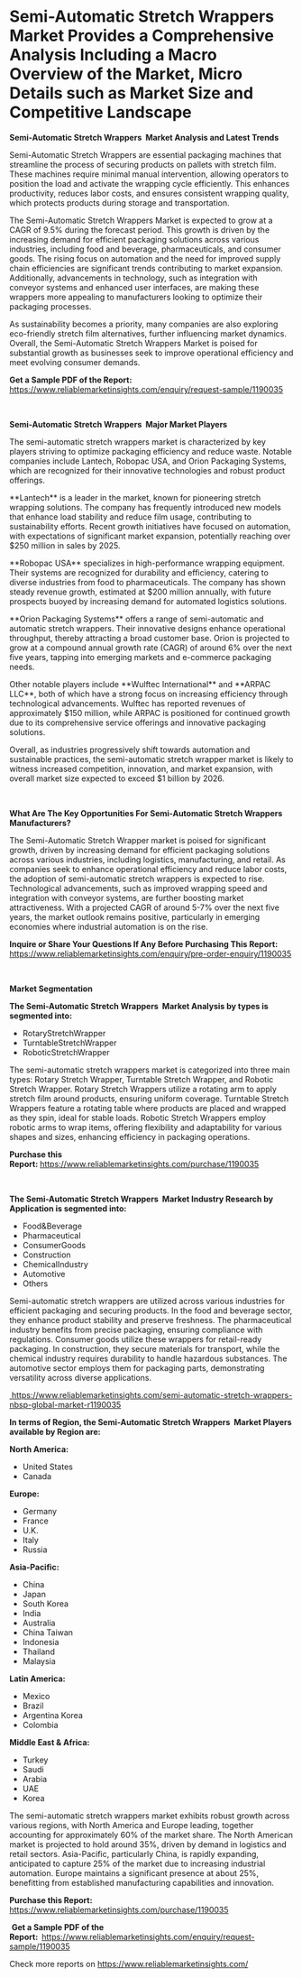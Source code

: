 <p><h1>Semi-Automatic Stretch Wrappers  Market Provides a Comprehensive Analysis Including a Macro Overview of the Market, Micro Details such as Market Size and Competitive Landscape</h1></p><p><strong>Semi-Automatic Stretch Wrappers  Market Analysis and Latest Trends</strong></p>
<p><p>Semi-Automatic Stretch Wrappers are essential packaging machines that streamline the process of securing products on pallets with stretch film. These machines require minimal manual intervention, allowing operators to position the load and activate the wrapping cycle efficiently. This enhances productivity, reduces labor costs, and ensures consistent wrapping quality, which protects products during storage and transportation.</p><p>The Semi-Automatic Stretch Wrappers Market is expected to grow at a CAGR of 9.5% during the forecast period. This growth is driven by the increasing demand for efficient packaging solutions across various industries, including food and beverage, pharmaceuticals, and consumer goods. The rising focus on automation and the need for improved supply chain efficiencies are significant trends contributing to market expansion. Additionally, advancements in technology, such as integration with conveyor systems and enhanced user interfaces, are making these wrappers more appealing to manufacturers looking to optimize their packaging processes. </p><p>As sustainability becomes a priority, many companies are also exploring eco-friendly stretch film alternatives, further influencing market dynamics. Overall, the Semi-Automatic Stretch Wrappers Market is poised for substantial growth as businesses seek to improve operational efficiency and meet evolving consumer demands.</p></p>
<p><strong>Get a Sample PDF of the Report:&nbsp;</strong> <a href="https://www.reliablemarketinsights.com/enquiry/request-sample/1190035?utm_campaign=3037&utm_medium=2&utm_source=Github&utm_content=ia&utm_term=30032025&utm_id=semi-automatic-stretch-wrappers">https://www.reliablemarketinsights.com/enquiry/request-sample/1190035</a></p>
<p>&nbsp;</p>
<p><strong>Semi-Automatic Stretch Wrappers  Major Market Players</strong></p>
<p><p>The semi-automatic stretch wrappers market is characterized by key players striving to optimize packaging efficiency and reduce waste. Notable companies include Lantech, Robopac USA, and Orion Packaging Systems, which are recognized for their innovative technologies and robust product offerings.</p><p>**Lantech** is a leader in the market, known for pioneering stretch wrapping solutions. The company has frequently introduced new models that enhance load stability and reduce film usage, contributing to sustainability efforts. Recent growth initiatives have focused on automation, with expectations of significant market expansion, potentially reaching over $250 million in sales by 2025.</p><p>**Robopac USA** specializes in high-performance wrapping equipment. Their systems are recognized for durability and efficiency, catering to diverse industries from food to pharmaceuticals. The company has shown steady revenue growth, estimated at $200 million annually, with future prospects buoyed by increasing demand for automated logistics solutions.</p><p>**Orion Packaging Systems** offers a range of semi-automatic and automatic stretch wrappers. Their innovative designs enhance operational throughput, thereby attracting a broad customer base. Orion is projected to grow at a compound annual growth rate (CAGR) of around 6% over the next five years, tapping into emerging markets and e-commerce packaging needs.</p><p>Other notable players include **Wulftec International** and **ARPAC LLC**, both of which have a strong focus on increasing efficiency through technological advancements. Wulftec has reported revenues of approximately $150 million, while ARPAC is positioned for continued growth due to its comprehensive service offerings and innovative packaging solutions.</p><p>Overall, as industries progressively shift towards automation and sustainable practices, the semi-automatic stretch wrapper market is likely to witness increased competition, innovation, and market expansion, with overall market size expected to exceed $1 billion by 2026.</p></p>
<p>&nbsp;</p>
<p><strong>What Are The Key Opportunities For Semi-Automatic Stretch Wrappers  Manufacturers?</strong></p>
<p><p>The Semi-Automatic Stretch Wrapper market is poised for significant growth, driven by increasing demand for efficient packaging solutions across various industries, including logistics, manufacturing, and retail. As companies seek to enhance operational efficiency and reduce labor costs, the adoption of semi-automatic stretch wrappers is expected to rise. Technological advancements, such as improved wrapping speed and integration with conveyor systems, are further boosting market attractiveness. With a projected CAGR of around 5-7% over the next five years, the market outlook remains positive, particularly in emerging economies where industrial automation is on the rise.</p></p>
<p><strong>Inquire or Share Your Questions If Any Before Purchasing This Report:</strong> <a href="https://www.reliablemarketinsights.com/enquiry/pre-order-enquiry/1190035?utm_campaign=3037&utm_medium=2&utm_source=Github&utm_content=ia&utm_term=30032025&utm_id=semi-automatic-stretch-wrappers">https://www.reliablemarketinsights.com/enquiry/pre-order-enquiry/1190035</a></p>
<p>&nbsp;</p>
<p><strong>Market Segmentation</strong></p>
<p><strong>The Semi-Automatic Stretch Wrappers  Market Analysis by types is segmented into:</strong></p>
<p><ul><li>RotaryStretchWrapper</li><li>TurntableStretchWrapper</li><li>RoboticStretchWrapper</li></ul></p>
<p><p>The semi-automatic stretch wrappers market is categorized into three main types: Rotary Stretch Wrapper, Turntable Stretch Wrapper, and Robotic Stretch Wrapper. Rotary Stretch Wrappers utilize a rotating arm to apply stretch film around products, ensuring uniform coverage. Turntable Stretch Wrappers feature a rotating table where products are placed and wrapped as they spin, ideal for stable loads. Robotic Stretch Wrappers employ robotic arms to wrap items, offering flexibility and adaptability for various shapes and sizes, enhancing efficiency in packaging operations.</p></p>
<p><strong>Purchase this Report:&nbsp;</strong><a href="https://www.reliablemarketinsights.com/purchase/1190035?utm_campaign=3037&utm_medium=2&utm_source=Github&utm_content=ia&utm_term=30032025&utm_id=semi-automatic-stretch-wrappers">https://www.reliablemarketinsights.com/purchase/1190035</a></p>
<p>&nbsp;</p>
<p><strong>The Semi-Automatic Stretch Wrappers  Market Industry Research by Application is segmented into:</strong></p>
<p><ul><li>Food&Beverage</li><li>Pharmaceutical</li><li>ConsumerGoods</li><li>Construction</li><li>ChemicalIndustry</li><li>Automotive</li><li>Others</li></ul></p>
<p><p>Semi-automatic stretch wrappers are utilized across various industries for efficient packaging and securing products. In the food and beverage sector, they enhance product stability and preserve freshness. The pharmaceutical industry benefits from precise packaging, ensuring compliance with regulations. Consumer goods utilize these wrappers for retail-ready packaging. In construction, they secure materials for transport, while the chemical industry requires durability to handle hazardous substances. The automotive sector employs them for packaging parts, demonstrating versatility across diverse applications.</p></p>
<p><a href="https://www.reliablemarketinsights.com/semi-automatic-stretch-wrappers-nbsp-global-market-r1190035?utm_campaign=3037&utm_medium=2&utm_source=Github&utm_content=ia&utm_term=30032025&utm_id=semi-automatic-stretch-wrappers">&nbsp;https://www.reliablemarketinsights.com/semi-automatic-stretch-wrappers-nbsp-global-market-r1190035</a></p>
<p><strong>In terms of Region, the Semi-Automatic Stretch Wrappers  Market Players available by Region are:</strong></p>
<p>
    <p> <strong> North America: </strong>
        <ul>
            <li>United States</li>
            <li>Canada</li>
        </ul>
        </p> 
    <p> <strong> Europe: </strong>
        <ul>
            <li>Germany</li>
            <li>France</li>
            <li>U.K.</li>
            <li>Italy</li>
            <li>Russia</li>
        </ul>
        </p> 
    <p> <strong> Asia-Pacific: </strong>
        <ul>
            <li>China</li>
            <li>Japan</li>
            <li>South Korea</li>
            <li>India</li>
            <li>Australia</li>
            <li>China Taiwan</li>
            <li>Indonesia</li>
            <li>Thailand</li>
            <li>Malaysia</li>
        </ul>
        </p> 
    <p> <strong> Latin America: </strong>
        <ul>
            <li>Mexico</li>
            <li>Brazil</li>
            <li>Argentina Korea</li>
            <li>Colombia</li>
        </ul>
        </p> 
    <p> <strong> Middle East & Africa: </strong>
        <ul>
            <li>Turkey</li>
            <li>Saudi</li>
            <li>Arabia</li>
            <li>UAE</li>
            <li>Korea</li>
        </ul>
    </p>
    </p>
<p><p>The semi-automatic stretch wrappers market exhibits robust growth across various regions, with North America and Europe leading, together accounting for approximately 60% of the market share. The North American market is projected to hold around 35%, driven by demand in logistics and retail sectors. Asia-Pacific, particularly China, is rapidly expanding, anticipated to capture 25% of the market due to increasing industrial automation. Europe maintains a significant presence at about 25%, benefitting from established manufacturing capabilities and innovation.</p></p>
<p><strong>Purchase this Report: </strong><a href="https://www.reliablemarketinsights.com/purchase/1190035?utm_campaign=3037&utm_medium=2&utm_source=Github&utm_content=ia&utm_term=30032025&utm_id=semi-automatic-stretch-wrappers">https://www.reliablemarketinsights.com/purchase/1190035</a></p>
<p>&nbsp;<strong>Get a Sample PDF of the Report:&nbsp;&nbsp;</strong><a href="https://www.reliablemarketinsights.com/enquiry/request-sample/1190035?utm_campaign=3037&utm_medium=2&utm_source=Github&utm_content=ia&utm_term=30032025&utm_id=semi-automatic-stretch-wrappers">https://www.reliablemarketinsights.com/enquiry/request-sample/1190035</a></p>
<p><strong></strong></p>
<p>Check more reports on <a href="https://www.reliablemarketinsights.com/?utm_campaign=3037&utm_medium=2&utm_source=Github&utm_content=ia&utm_term=30032025&utm_id=semi-automatic-stretch-wrappers">https://www.reliablemarketinsights.com/</a></p>